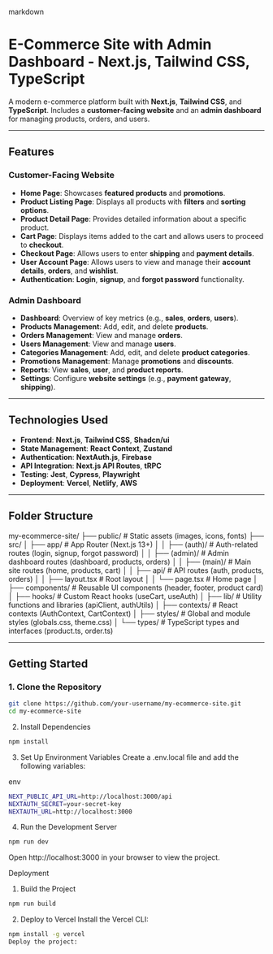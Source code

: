markdown
# **E-Commerce Site with Admin Dashboard - Next.js, Tailwind CSS, TypeScript**

A modern e-commerce platform built with **Next.js**, **Tailwind CSS**, and **TypeScript**. Includes a **customer-facing website** and an **admin dashboard** for managing products, orders, and users.

---

## **Features**

### **Customer-Facing Website**

- **Home Page**: Showcases **featured products** and **promotions**.
- **Product Listing Page**: Displays all products with **filters** and **sorting options**.
- **Product Detail Page**: Provides detailed information about a specific product.
- **Cart Page**: Displays items added to the cart and allows users to proceed to **checkout**.
- **Checkout Page**: Allows users to enter **shipping** and **payment details**.
- **User Account Page**: Allows users to view and manage their **account details**, **orders**, and **wishlist**.
- **Authentication**: **Login**, **signup**, and **forgot password** functionality.

### **Admin Dashboard**

- **Dashboard**: Overview of key metrics (e.g., **sales**, **orders**, **users**).
- **Products Management**: Add, edit, and delete **products**.
- **Orders Management**: View and manage **orders**.
- **Users Management**: View and manage **users**.
- **Categories Management**: Add, edit, and delete **product categories**.
- **Promotions Management**: Manage **promotions** and **discounts**.
- **Reports**: View **sales**, **user**, and **product reports**.
- **Settings**: Configure **website settings** (e.g., **payment gateway**, **shipping**).

---

## **Technologies Used**

- **Frontend**: **Next.js**, **Tailwind CSS**, **Shadcn/ui**
- **State Management**: **React Context**, **Zustand**
- **Authentication**: **NextAuth.js**, **Firebase**
- **API Integration**: **Next.js API Routes**, **tRPC**
- **Testing**: **Jest**, **Cypress**, **Playwright**
- **Deployment**: **Vercel**, **Netlify**, **AWS**

---

## **Folder Structure**

my-ecommerce-site/
├── public/ # Static assets (images, icons, fonts)
├── src/
│ ├── app/ # App Router (Next.js 13+)
│ │ ├── (auth)/ # Auth-related routes (login, signup, forgot password)
│ │ ├── (admin)/ # Admin dashboard routes (dashboard, products, orders)
│ │ ├── (main)/ # Main site routes (home, products, cart)
│ │ ├── api/ # API routes (auth, products, orders)
│ │ ├── layout.tsx # Root layout
│ │ └── page.tsx # Home page
│ ├── components/ # Reusable UI components (header, footer, product card)
│ ├── hooks/ # Custom React hooks (useCart, useAuth)
│ ├── lib/ # Utility functions and libraries (apiClient, authUtils)
│ ├── contexts/ # React contexts (AuthContext, CartContext)
│ ├── styles/ # Global and module styles (globals.css, theme.css)
│ └── types/ # TypeScript types and interfaces (product.ts, order.ts)


---

## **Getting Started**

### **1. Clone the Repository**

```bash
git clone https://github.com/your-username/my-ecommerce-site.git
cd my-ecommerce-site
```
2. Install Dependencies
```bash
npm install
```
3. Set Up Environment Variables
Create a .env.local file and add the following variables:

env
```bash
NEXT_PUBLIC_API_URL=http://localhost:3000/api
NEXTAUTH_SECRET=your-secret-key
NEXTAUTH_URL=http://localhost:3000
```
4. Run the Development Server
```bash
npm run dev
```
Open http://localhost:3000 in your browser to view the project.

Deployment
1. Build the Project
```bash
npm run build
```
2. Deploy to Vercel
Install the Vercel CLI:

```bash
npm install -g vercel
Deploy the project:
```
